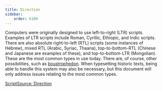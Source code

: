 ```yaml
---
title: Direction
sidebar:
    order: 6100
---
```


Computers were originally designed to use left-to-right (LTR) scripts. Examples of LTR scripts include Roman, Cyrillic, Ethiopic, and Indic scripts. There are also absolute right-to-left (RTL) scripts (some instances of Hebrew), mixed RTL (Arabic, Syriac, Thaana), top-to-bottom-RTL (Chinese and Japanese are examples of these), and top-to-bottom-LTR (Mongolian). These are the most common types in use today. There are, of course, other possibilities, such as [boustrophedon](https://silnrsi.github.io/wstr-sample-site/reference/glossary/#boust). When typesetting historic texts, being able to handle this system may also be necessary, but this document will only address issues relating to the most common types.

[ScriptSource: Direction](https://www.scriptsource.org/cms/scripts/page.php?item_id=entry_detail&uid=cq3q4pwuah#02674a4e)

